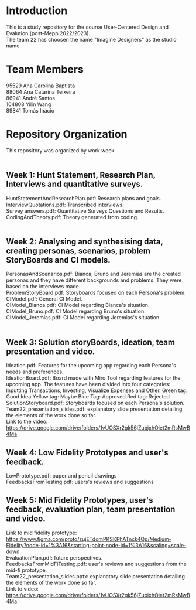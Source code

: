# Introduction
This is a study repository for the course User-Centered Design and Evalution (post-Mepp 2022/2023). <br />
The team 22 has choosen the name "Imagine Designers" as the studio name.
# Team Members
95529   Ana Carolina Baptista <br />
88064   Ana Catarina Teixeira <br />
86941   André Santos <br />
104808  Yilin Wang <br />
89841   Tomás Inácio <br />
# Repository Organization
This repository was organized by work week. <br />
<br />
## Week 1: Hunt Statement, Research Plan, Interviews and quantitative surveys.<br />
HuntStatementAndResearchPlan.pdf: Research plans and goals. <br />
InterviewQuotations.pdf: Transcribed interviews. <br />
Survey answers.pdf: Quantitative Surveys Questions and Results. <br />
CodingAndTheory.pdf: Theory generated from coding.<br />
<br />
## Week 2: Analysing and synthesising data, creating personas, scenarios, problem StoryBoards and CI models. <br />
PersonasAndScenarios.pdf: Bianca, Bruno and Jeremias are the created personas and they have different backgrounds and problems. They were based on the interviews made. <br />
ProblemStoryBoard.pdf: Storyboards focused on each Persona's problem. <br />
CIModel.pdf: General CI Model. <br />
CIModel_Bianca.pdf: CI Model regarding Bianca's situation.<br />
CIModel_Bruno.pdf: CI Model regarding Bruno's situation.<br />
CIModel_Jeremias.pdf: CI Model regarding Jeremias's situation.<br />
<br />
## Week 3: Solution storyBoards, ideation, team presentation and video. <br />
Ideation.pdf: Features for the upcoming app regarding each Persona's needs and preferences. <br />
IdeationBoard.pdf: Board made with Miro Tool regarding features for the upcoming app. The features have been divided into four categories: Inputting Transactions, Investing, Visualize Expenses and Other. Green tag: Good Idea Yellow tag: Maybe Blue Tag: Approved Red tag: Rejected <br />
SolutionStoryboard.pdf: Storyboards focused on each Persona's solution. <br />
Team22_presentation_slides.pdf: explanatory slide presentation detailing the elements of the work done so far.<br />
Link to the video: https://drive.google.com/drive/folders/1vUOSXr2gk56jZubjxhOiet2mRsMwB4Ma <br />
## Week 4: Low Fidelity Prototypes and user's feedback. <br />
LowPrototype.pdf: paper and pencil drawings <br />
FeedbacksFromTesting.pdf: users's reviews and suggestions <br />
## Week 5: Mid Fidelity Prototypes, user's feedback, evaluation plan, team presentation and video. <br />
Link to mid fidelity prototype: https://www.figma.com/proto/zujETdomPKSKPhATnck4Qp/Medium-Fidelity?node-id=1%3A16&starting-point-node-id=1%3A16&scaling=scale-down <br/>
EvaluationPlan.pdf: future perspectives. <br />
FeedbacksFromMidFiTesting.pdf: user's reviews and suggestions from the mid-fi prototype. <br />
Team22_presentation_slides.pptx: explanatory slide presentation detailing the elements of the work done so far.<br />
Link to video: https://drive.google.com/drive/folders/1vUOSXr2gk56jZubjxhOiet2mRsMwB4Ma<br />
